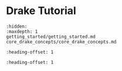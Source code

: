 # Drake Tutorial

```{toctree}
:hidden:
:maxdepth: 1
getting_started/getting_started.md
core_drake_concepts/core_drake_concepts.md
```

```{include} what_is_drake.md
:heading-offset: 1
```

```{include} what_is_this_tutorial.md
:heading-offset: 1
```
